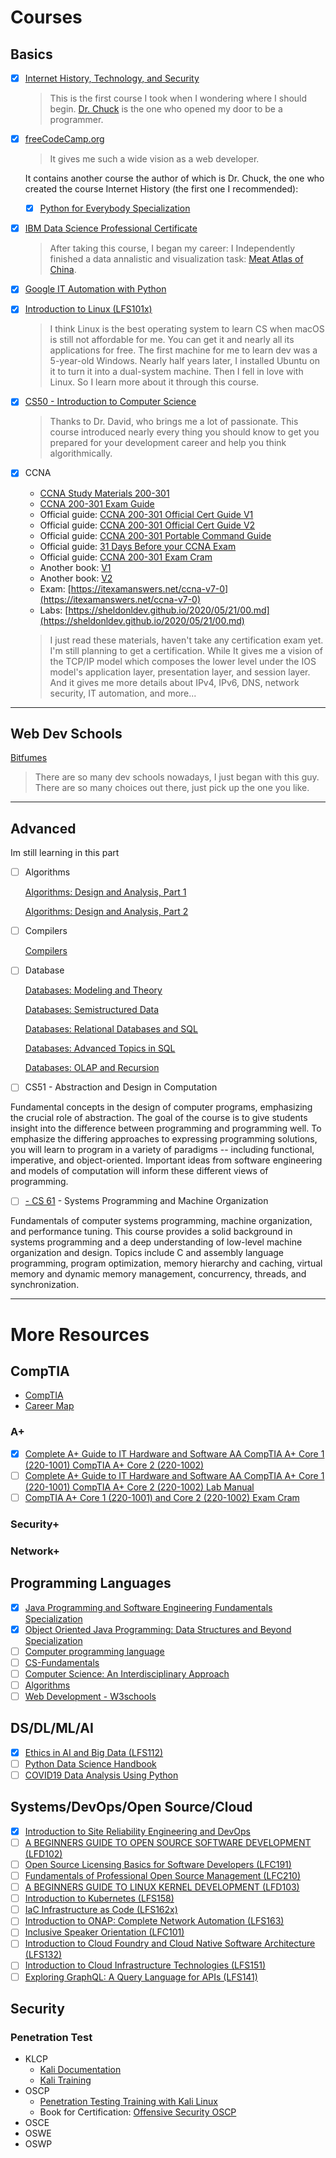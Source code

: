 # Courses

## Basics

- [x] [Internet History, Technology, and Security](https://www.coursera.org/learn/internet-history/home/welcome)

  > This is the first course I took when I wondering where I should begin. [Dr. Chuck](https://online.dr-chuck.com/) is the one who opened my door to be a programmer.


- [x] [freeCodeCamp.org](https://www.freecodecamp.org/)

  > It gives me such a wide vision as a web developer.

  It contains another course the author of which is Dr. Chuck, the one who created the course Internet History (the first one I recommended):

  - [x] [Python for Everybody Specialization](https://www.coursera.org/specializations/python)


- [x] [IBM Data Science Professional Certificate](https://www.coursera.org/professional-certificates/ibm-data-science)

  > After taking this course, I began my career: I Independently finished a data annalistic and visualization task: [Meat Atlas of China](https://meatatlas.github.io/).


- [x] [Google IT Automation with Python](https://www.coursera.org/professional-certificates/google-it-automation)


- [x] [Introduction to Linux (LFS101x)](https://courses.edx.org/courses/course-v1:LinuxFoundationX+LFS101x+1T2020/course/)

  > I think Linux is the best operating system to learn CS when macOS is still not affordable for me. You can get it and nearly all its applications for free. The first machine for me to learn dev was a 5-year-old Windows. Nearly half years later, I installed Ubuntu on it to turn it into a dual-system machine. Then I fell in love with Linux. So I learn more about it through this course.


- [x] [CS50 - Introduction to Computer Science](https://cs50.harvard.edu/)

  > Thanks to Dr. David, who brings me a lot of passionate. This course introduced nearly every thing you should know to get you prepared for your development career and help you think algorithmically.


- [x] CCNA

  - [CCNA Study Materials 200-301](https://learningnetwork.cisco.com/s/learning-plan-detail-standard?ltui__urlRecordId=a1c3i0000005hsQAAQ&ltui__urlRedirect=learning-plan-detail-standard)
  - [CCNA 200-301 Exam Guide](https://www.cisco.com/c/dam/en_us/training-events/le31/le46/cln/marketing/exam-topics/200-301-CCNA.pdf)
  - Official guide: [CCNA 200-301 Official Cert Guide V1](https://b-ok.cc/book/5279006/733c2a)
  - Official guide: [CCNA 200-301 Official Cert Guide V2](https://b-ok.cc/book/5261245/090ae9)
  - Official guide: [CCNA 200-301 Portable Command Guide](https://b-ok.cc/book/5308783/e473c5?dsource=recommend)
  - Official guide: [31 Days Before your CCNA Exam](https://b-ok.org/book/738599/7b91b3)
  - Official guide: [CCNA 200-301 Exam Cram](https://b-ok.org/book/5546061/5c1481)
  - Another book: [V1](https://b-ok.org/book/5445804/ca05d7)
  - Another book: [V2](https://b-ok.org/book/5444948/06d6df)
  - Exam: [https://itexamanswers.net/ccna-v7-0](https://itexamanswers.net/ccna-v7-0)
  - Labs: [https://sheldonldev.github.io/2020/05/21/00.md](https://sheldonldev.github.io/2020/05/21/00.md)

  > I just read these materials, haven't take any certification exam yet. I'm still planning to get a certification. While It gives me a vision of the TCP/IP model which composes the lower level under the IOS model's application layer, presentation layer, and session layer. And it gives me more details about IPv4, IPv6, DNS, network security, IT automation, and more...

---

## Web Dev Schools

[Bitfumes](https://bitfumes.com/)

> There are so many dev schools nowadays, I just began with this guy. There are so many choices out there, just pick up the one you like.

---

## Advanced

Im still learning in this part

- [ ] Algorithms

  [Algorithms: Design and Analysis, Part 1](https://www.edx.org/course/algorithms-design-and-analysis)

  [Algorithms: Design and Analysis, Part 2](https://www.edx.org/course/algorithms-design-and-analysis-part-2-2)

- [ ] Compilers

  [Compilers](https://www.edx.org/course/compilers)

- [ ] Database

  [Databases: Modeling and Theory](https://www.edx.org/course/modeling-and-theory)

  [Databases: Semistructured Data](https://www.edx.org/course/semistructured-data)

  [Databases: Relational Databases and SQL](https://www.edx.org/course/databases-5-sql)

  [Databases: Advanced Topics in SQL](https://www.edx.org/course/advanced-topics-in-sql)

  [Databases: OLAP and Recursion](https://www.edx.org/course/olap-and-recursion)

- [ ] CS51 - Abstraction and Design in Computation

Fundamental concepts in the design of computer programs, emphasizing the crucial role of abstraction. The goal of the course is to give students insight into the difference between programming and programming well. To emphasize the differing approaches to expressing programming solutions, you will learn to program in a variety of paradigms -- including functional, imperative, and object-oriented. Important ideas from software engineering and models of computation will inform these different views of programming.

- [ ] [- CS 61](https://cs61.seas.harvard.edu/) - Systems Programming and Machine Organization

Fundamentals of computer systems programming, machine organization, and performance tuning. This course provides a solid background in systems programming and a deep understanding of low-level machine organization and design. Topics include C and assembly language programming, program optimization, memory hierarchy and caching, virtual memory and dynamic memory management, concurrency, threads, and synchronization.

---

# More Resources

## CompTIA

- [CompTIA](https://www.comptia.org/)
- [Career Map](https://www.comptia.org/content/it-careers-path-roadmap?location=northamerica)

### A+

- [x] [Complete A+ Guide to IT Hardware and Software AA CompTIA A+ Core 1 (220-1001) CompTIA A+ Core 2 (220-1002)](https://b-ok.org/book/5335606/c82531')
- [ ] [Complete A+ Guide to IT Hardware and Software AA CompTIA A+ Core 1 (220-1001) CompTIA A+ Core 2 (220-1002) Lab Manual](https://b-ok.org/book/5335605/511775')
- [ ] [CompTIA A+ Core 1 (220-1001) and Core 2 (220-1002) Exam Cram](https://b-ok.org/book/5302885/54e001')

### Security+

### Network+

## Programming Languages

- [x] [Java Programming and Software Engineering Fundamentals Specialization](https://www.coursera.org/specializations/java-programming)
- [x] [Object Oriented Java Programming: Data Structures and Beyond Specialization](https://www.coursera.org/specializations/java-object-oriented)
- [ ] [Computer programming language](https://www.britannica.com/technology/computer-programming-language)
- [ ] [CS-Fundamentals](https://cs-fundamentals.com/)
- [ ] [Computer Science: An Interdisciplinary Approach](https://introcs.cs.princeton.edu/java/home/)
- [ ] [Algorithms](https://algs4.cs.princeton.edu/)
- [ ] [Web Development - W3schools](https://www.w3schools.com/)

## DS/DL/ML/AI

- [x] [Ethics in AI and Big Data (LFS112)](https://training.linuxfoundation.org/training/ethics-in-ai-and-big-data-lfs112/)
- [ ] [Python Data Science Handbook](https://github.com/sheldonldev/PythonDataScienceHandbook)
- [ ] [COVID19 Data Analysis Using Python](https://www.coursera.org/projects/covid19-data-analysis-using-python)

## Systems/DevOps/Open Source/Cloud

- [x] [Introduction to Site Reliability Engineering and DevOps](https://courses.edx.org/courses/course-v1:LinuxFoundationX+LFS162x+3T2019/course/)
- [ ] [A BEGINNERS GUIDE TO OPEN SOURCE SOFTWARE DEVELOPMENT (LFD102)](https://trainingportal.linuxfoundation.org/learn/course/a-beginners-guide-to-open-source-software-development-lfc102/course-introduction/course-information)
- [ ] [Open Source Licensing Basics for Software Developers (LFC191)](https://training.linuxfoundation.org/training/open-source-licensing-basics-for-software-developers/)
- [ ] [Fundamentals of Professional Open Source Management (LFC210)](https://training.linuxfoundation.org/training/fundamentals-of-professional-open-source-management/)
- [ ] [A BEGINNERS GUIDE TO LINUX KERNEL DEVELOPMENT (LFD103)](https://trainingportal.linuxfoundation.org/learn/course/a-beginners-guide-to-linux-kernel-development-lfd103/course-introduction/course-information)
- [ ] [Introduction to Kubernetes (LFS158)](https://training.linuxfoundation.org/training/introduction-to-kubernetes/)
- [ ] [IaC Infrastructure as Code (LFS162x)](https://www.edx.org/course/infrastructure-as-code)
- [ ] [Introduction to ONAP: Complete Network Automation (LFS163)](https://training.linuxfoundation.org/training/introduction-to-onap-complete-network-automation/)
- [ ] [Inclusive Speaker Orientation (LFC101)](https://training.linuxfoundation.org/training/inclusive-speaker-orientation/)
- [ ] [Introduction to Cloud Foundry and Cloud Native Software Architecture (LFS132)](https://training.linuxfoundation.org/training/introduction-to-cloud-foundry-and-cloud-native-software-architecture/)
- [ ] [Introduction to Cloud Infrastructure Technologies (LFS151)](https://training.linuxfoundation.org/training/introduction-to-cloud-infrastructure-technologies/)
- [ ] [Exploring GraphQL: A Query Language for APIs (LFS141)](https://training.linuxfoundation.org/training/exploring-graphql-a-query-language-for-apis-lfs141/)

## Security

### Penetration Test

- KLCP
  - [Kali Documentation](https://home.pearsonvue.com/kali)
  - [Kali Training](https://kali.training/)
- OSCP
  - [Penetration Testing Training with Kali Linux](https://www.kali.org/penetration-testing-with-kali-linux/)
  - Book for Certification: [Offensive Security OSCP](https://b-ok.org/book/5421453/f498ce)
- OSCE
- OSWE
- OSWP

